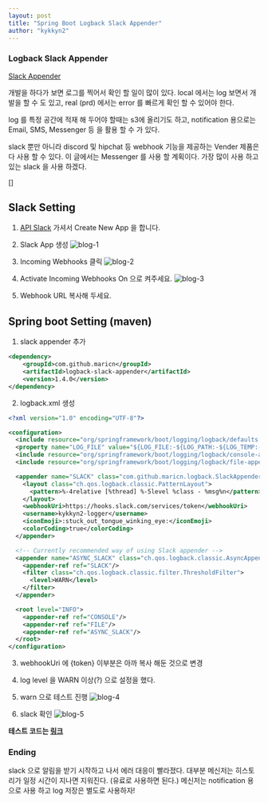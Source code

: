 ```yaml
---
layout: post
title: "Spring Boot Logback Slack Appender"
author: "kykkyn2"
---
```


### Logback Slack Appender

[Slack Appender](https://github.com/maricn/logback-slack-appender)

개발을 하다가 보면 로그를 찍어서 확인 할 일이 많이 있다.
local 에서는 log 보면서 개발을 할 수 도 있고, real (prd) 에서는 error 를 빠르게 확인 할 수 있어야 한다.

log 를 특정 공간에 적재 해 두어야 할때는 s3에 올리기도 하고, notification 용으로는 Email, SMS, Messenger 등 을 활용 할 수 가 있다.

slack 뿐만 아니라 discord 및 hipchat 등 webhook 기능을 제공하는 Vender 제품은 다 사용 할 수 있다.
이 글에서는 Messenger 를 사용 할 계획이다. 가장 많이 사용 하고 있는 slack 을 사용 하겠다.

[]
## Slack Setting

1. [API Slack](https://api.slack.com/apps) 가셔서 Create New App 을 합니다.

2. Slack App 생성
![blog-1](https://user-images.githubusercontent.com/5660626/46941114-5213a300-d0a5-11e8-8d76-07136c3fe240.png)

3. Incoming Webhooks 클릭
![blog-2](https://user-images.githubusercontent.com/5660626/46941570-6310e400-d0a6-11e8-8733-da359241f402.png)

4. Activate Incoming Webhooks On 으로 켜주세요.
![blog-3](https://user-images.githubusercontent.com/5660626/46941302-c9e1cd80-d0a5-11e8-9f6f-0a8177e5bb7d.png)

5. Webhook URL	복사해 두세요.

## Spring boot Setting (maven)

1. slack appender 추가

```xml
<dependency>
    <groupId>com.github.maricn</groupId>
    <artifactId>logback-slack-appender</artifactId>
    <version>1.4.0</version>
</dependency>
```

2. logback.xml 생성

```xml
<?xml version="1.0" encoding="UTF-8"?>

<configuration>
  <include resource="org/springframework/boot/logging/logback/defaults.xml"/>
  <property name="LOG_FILE" value="${LOG_FILE:-${LOG_PATH:-${LOG_TEMP:-${java.io.tmpdir:-/tmp}}/}spring.miningLogs}"/>
  <include resource="org/springframework/boot/logging/logback/console-appender.xml"/>
  <include resource="org/springframework/boot/logging/logback/file-appender.xml"/>

  <appender name="SLACK" class="com.github.maricn.logback.SlackAppender">
    <layout class="ch.qos.logback.classic.PatternLayout">
      <pattern>%-4relative [%thread] %-5level %class - %msg%n</pattern>
    </layout>
    <webhookUri>https://hooks.slack.com/services/token</webhookUri>
    <username>kykkyn2-logger</username>
    <iconEmoji>:stuck_out_tongue_winking_eye:</iconEmoji>
    <colorCoding>true</colorCoding>
  </appender>

  <!-- Currently recommended way of using Slack appender -->
  <appender name="ASYNC_SLACK" class="ch.qos.logback.classic.AsyncAppender">
    <appender-ref ref="SLACK"/>
    <filter class="ch.qos.logback.classic.filter.ThresholdFilter">
      <level>WARN</level>
    </filter>
  </appender>

  <root level="INFO">
    <appender-ref ref="CONSOLE"/>
    <appender-ref ref="FILE"/>
    <appender-ref ref="ASYNC_SLACK"/>
  </root>
</configuration>
```

3. webhookUri 에 {token} 이부분은 아까 복사 해둔 것으로 변경

4. log level 을 WARN 이상(?) 으로 설정을 했다.

5. warn 으로 테스트 진행
![blog-4](https://user-images.githubusercontent.com/5660626/46942471-5f7e5c80-d0a8-11e8-99ac-505f77de870b.png)

6. slack 확인
![blog-5](https://user-images.githubusercontent.com/5660626/46942476-61482000-d0a8-11e8-9a7d-d84814ee9ac7.png)


**테스트 코드는 [링크](https://github.com/kykkyn2/spring-boot-slack-appender)**

### Ending

slack 으로 알림을 받기 시작하고 나서 에러 대응이 빨라졌다.
대부분 메신저는 히스토리가 일정 시간이 지나면 지워진다. (유료로 사용하면 된다.)
메신저는 notification 용 으로 사용 하고 log 저장은 별도로 사용하자!



